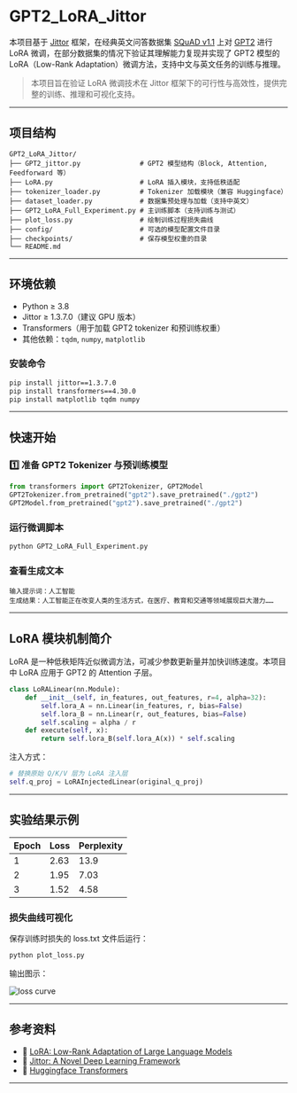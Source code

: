 # GPT2_LoRA_Jittor

本项目基于 [Jittor](https://github.com/Jittor/jittor) 框架，在经典英文问答数据集 [SQuAD v1.1](https://rajpurkar.github.io/SQuAD-explorer/) 上对 [GPT2](https://github.com/openai/gpt-2) 进行 LoRA 微调，在部分数据集的情况下验证其理解能力复现并实现了 GPT2 模型的 LoRA（Low-Rank Adaptation）微调方法，支持中文与英文任务的训练与推理。

>  本项目旨在验证 LoRA 微调技术在 Jittor 框架下的可行性与高效性，提供完整的训练、推理和可视化支持。

---

## 项目结构

```
GPT2_LoRA_Jittor/
├── GPT2_jittor.py               # GPT2 模型结构（Block, Attention, Feedforward 等）
├── LoRA.py                      # LoRA 插入模块，支持低秩适配
├── tokenizer_loader.py          # Tokenizer 加载模块（兼容 Huggingface）
├── dataset_loader.py            # 数据集预处理与加载（支持中英文）
├── GPT2_LoRA_Full_Experiment.py # 主训练脚本（支持训练与测试）
├── plot_loss.py                 # 绘制训练过程损失曲线
├── config/                      # 可选的模型配置文件目录
├── checkpoints/                 # 保存模型权重的目录
└── README.md
```

---

## 环境依赖

- Python ≥ 3.8
- Jittor ≥ 1.3.7.0（建议 GPU 版本）
- Transformers（用于加载 GPT2 tokenizer 和预训练权重）
- 其他依赖：`tqdm`, `numpy`, `matplotlib`

### 安装命令

```bash
pip install jittor==1.3.7.0
pip install transformers==4.30.0
pip install matplotlib tqdm numpy
```


---

## 快速开始

### 1️⃣ 准备 GPT2 Tokenizer 与预训练模型

```python
from transformers import GPT2Tokenizer, GPT2Model
GPT2Tokenizer.from_pretrained("gpt2").save_pretrained("./gpt2")
GPT2Model.from_pretrained("gpt2").save_pretrained("./gpt2")
```

### 运行微调脚本

```bash
python GPT2_LoRA_Full_Experiment.py
```

### 查看生成文本

```
输入提示词：人工智能
生成结果：人工智能正在改变人类的生活方式，在医疗、教育和交通等领域展现巨大潜力……
```

---

## LoRA 模块机制简介

LoRA 是一种低秩矩阵近似微调方法，可减少参数更新量并加快训练速度。本项目中 LoRA 应用于 GPT2 的 Attention 子层。

```python
class LoRALinear(nn.Module):
    def __init__(self, in_features, out_features, r=4, alpha=32):
        self.lora_A = nn.Linear(in_features, r, bias=False)
        self.lora_B = nn.Linear(r, out_features, bias=False)
        self.scaling = alpha / r
    def execute(self, x):
        return self.lora_B(self.lora_A(x)) * self.scaling
```

注入方式：

```python
# 替换原始 Q/K/V 层为 LoRA 注入层
self.q_proj = LoRAInjectedLinear(original_q_proj)
```

---

## 实验结果示例

| Epoch | Loss  | Perplexity |
|-------|-------|------------|
|   1   | 2.63  | 13.9       |
|   2   | 1.95  | 7.03       |
|   3   | 1.52  | 4.58       |

### 损失曲线可视化

保存训练时损失的 loss.txt 文件后运行：

```bash
python plot_loss.py
```

输出图示：

![loss curve](./images/loss_curve.png)

---

## 参考资料

- 🔖 [LoRA: Low-Rank Adaptation of Large Language Models](https://arxiv.org/abs/2106.09685)
- 🔖 [Jittor: A Novel Deep Learning Framework](https://github.com/Jittor/jittor)
- 🔖 [Huggingface Transformers](https://huggingface.co/docs/transformers)

---
